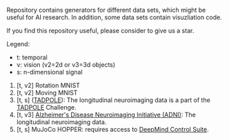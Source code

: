 Repository contains generators for different data sets, which might be useful for AI research.
In addition, some data sets contain visuzliation code.

If you find this repository useful, please consider to give us a star.

Legend: 
* t: temporal
* v: vision (v2=2d or v3=3d objects)
* s: n-dimensional signal


1. [t, v2] Rotation MNIST
2. [t, v2] Moving MNIST
3. [t, s]  ([TADPOLE](https://tadpole.grand-challenge.org/)): The longitudinal neuroimaging data is a part of the [TADPOLE](https://tadpole.grand-challenge.org/) Challenge.
4. [t, v3] [Alzheimer's Disease Neuroimaging Initiative (ADNI)](http://adni.loni.usc.edu/): The longitudinal neuroimaging data.
5. [t, s] MuJoCo HOPPER: requires access to [DeepMind Control Suite](https://github.com/deepmind/dm_control/).
